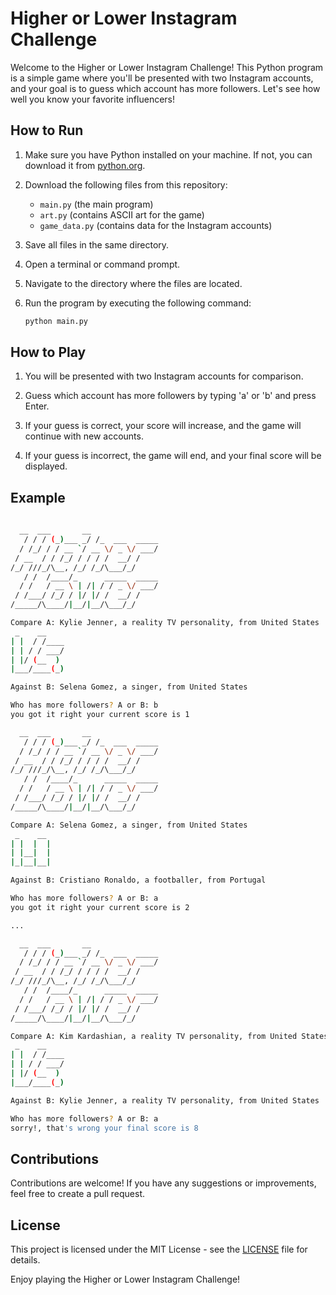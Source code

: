 # Higher or Lower Instagram Challenge

Welcome to the Higher or Lower Instagram Challenge! This Python program is a simple game where you'll be presented with two Instagram accounts, and your goal is to guess which account has more followers. Let's see how well you know your favorite influencers!

## How to Run

1. Make sure you have Python installed on your machine. If not, you can download it from [python.org](https://www.python.org/).
2. Download the following files from this repository:
   - `main.py` (the main program)
   - `art.py` (contains ASCII art for the game)
   - `game_data.py` (contains data for the Instagram accounts)
3. Save all files in the same directory.
4. Open a terminal or command prompt.
5. Navigate to the directory where the files are located.
6. Run the program by executing the following command:

   ```bash
   python main.py
   ```

## How to Play

1. You will be presented with two Instagram accounts for comparison.

2. Guess which account has more followers by typing 'a' or 'b' and press Enter.

3. If your guess is correct, your score will increase, and the game will continue with new accounts.

4. If your guess is incorrect, the game will end, and your final score will be displayed.

## Example

```bash
 
  __  ___       __             
   / / / (_)___ _/ /_  ___  _____
  / /_/ / / __ `/ __ \/ _ \/ ___/
 / __  / / /_/ / / / /  __/ /    
/_/ ///_/\__, /_/ /_/\___/_/     
   / /  /____/_      _____  _____
  / /   / __ \ | /| / / _ \/ ___/
 / /___/ /_/ / |/ |/ /  __/ /    
/_____/\____/|__/|__/\___/_/                   

Compare A: Kylie Jenner, a reality TV personality, from United States
 _    __    
| |  / /____
| | / / ___/
| |/ (__  ) 
|___/____(_)

Against B: Selena Gomez, a singer, from United States

Who has more followers? A or B: b
you got it right your current score is 1

  __  ___       __             
   / / / (_)___ _/ /_  ___  _____
  / /_/ / / __ `/ __ \/ _ \/ ___/
 / __  / / /_/ / / / /  __/ /    
/_/ ///_/\__, /_/ /_/\___/_/     
   / /  /____/_      _____  _____
  / /   / __ \ | /| / / _ \/ ___/
 / /___/ /_/ / |/ |/ /  __/ /    
/_____/\____/|__/|__/\___/_/

Compare A: Selena Gomez, a singer, from United States
 _    __
| |  |  |  
| |__|  |  
|_|__|__| 

Against B: Cristiano Ronaldo, a footballer, from Portugal

Who has more followers? A or B: a
you got it right your current score is 2

...

  __  ___       __             
   / / / (_)___ _/ /_  ___  _____
  / /_/ / / __ `/ __ \/ _ \/ ___/
 / __  / / /_/ / / / /  __/ /    
/_/ ///_/\__, /_/ /_/\___/_/     
   / /  /____/_      _____  _____
  / /   / __ \ | /| / / _ \/ ___/
 / /___/ /_/ / |/ |/ /  __/ /    
/_____/\____/|__/|__/\___/_/                 

Compare A: Kim Kardashian, a reality TV personality, from United States
 _    __    
| |  / /____
| | / / ___/
| |/ (__  ) 
|___/____(_)

Against B: Kylie Jenner, a reality TV personality, from United States

Who has more followers? A or B: a
sorry!, that's wrong your final score is 8
```

## Contributions

Contributions are welcome! If you have any suggestions or improvements, feel free to create a pull request.

## License

This project is licensed under the MIT License - see the [LICENSE](LICENSE) file for details.

Enjoy playing the Higher or Lower Instagram Challenge!
